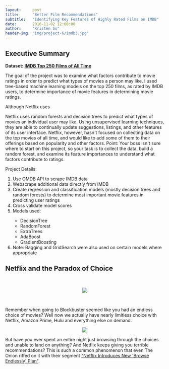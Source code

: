 ```yaml
---
layout:     post
title:      "Better Film Recommendations"
subtitle:   "Identifying Key Features of Highly Rated Films on IMDB"
date:       2016-11-02 12:00:00
author:     "Kristen Su"
header-img: "img/project-6/imdb3.jpg"
---
```


<div>
<h2 class="section-heading">Executive Summary</h2>

  <p><b> Dataset: <a href="http://www.imdb.com/chart/top"> IMDB Top 250 Films of All Time </a> </b></p>
  <p> The goal of the project was to examine what factors contribute to movie ratings in order to predict what types of movies a person may like. I used tree-based machine learning models on the top 250 films, as rated by IMDB users, to determine importance of movie features in determining movie ratings. 

  Although Netflix uses

Netflix uses random forests and decision trees to predict what types of movies an individual user may like.
Using unsupervised learning techniques, they are able to continually update suggestions, listings, and other features of its user interface.
Netflix, however, hasn't focused on collecting data on the top movies of all time, and would like to add some of them to their offerings based on popularity and other factors.
Point: Your boss isn't sure where to start on this project, so your task is to collect the data, build a random forest, and examine its feature importances to understand what factors contribute to ratings.


  </p>

  <p>Project Details:
  <ol>
    <li> Use OMDB API to scrape IMDB data </li>
    <li> Webscrape additional data directly from IMDB </li>
    <li> Create regression and classification models (mostly decision trees and random forests) to determine most important movie features in predicting user ratings </li>
    <li>Cross validate model scores</li>
    <li>Models used:</li>
      <ul>
        <li>DecisionTree</li>
        <li>RandomForest</li>
        <li>ExtraTrees</li>
        <li>AdaBoost</li>
        <li>GradientBoosting</li>
      </ul>
      <li>Note: Bagging and GridSearch were also used on certain models where appropriate </li>
  </ol>

  

<h2 class="section-heading">Netflix and the Paradox of Choice</h2>
<p><br>
</p>

<div align = 'center'>  
    <a href="#">
      <img src="{{ site.baseurl }}/img/project-6/blockbuster.jpg"></a>
</div>

<p><br>
</p>

<p> Remember when going to Blockbuster seemed like you had an endless choice of movies? Well now we actually have nearly limitless choice with Netflix, Amazon Prime, Hulu and everything else on demand.
</p>

<div align = 'center'>  
    <a href="#">
      <img src="{{ site.baseurl }}/img/project-6/netflix.jpg"></a>
</div>
<p> But have you ever spent an entire night just browsing through the choices and unable to land on anything? And Netflix keeps giving you terrible recommendations? This is such a common phenomenon that even The Onion riffed on it with their segment <a href="http://www.theonion.com/video/netflix-introduces-new-browse-endlessly-plan-35308" target="_blank">"Netflix Introduces New 'Browse Endlessly' Plan"</a>.
  

</p>
